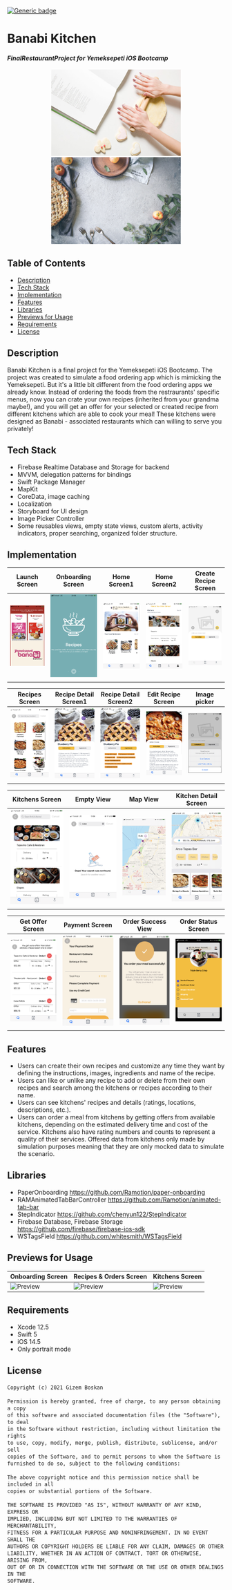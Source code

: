  [![Generic badge](https://img.shields.io/badge/Language-Swift-red.svg)](https://developer.apple.com/swift/)

# Banabi Kitchen 
#### *FinalRestaurantProject for Yemeksepeti iOS Bootcamp*

<div align="center">
  <img src="gifs/recipe.jpeg" width="300"> <img src="gifs/homepage.jpeg" width="300" > 
</div>

## Table of Contents
- <a href="#description">Description</a>
- <a href="#tech-stack">Tech Stack</a>
- <a href="#implementation">Implementation</a>
- <a href="#features">Features</a>
- <a href="#libraries">Libraries</a>
- <a href="#previews-for-usage">Previews for Usage</a>
- <a href="#requirements">Requirements</a>
- <a href="#license">License</a>


## Description

Banabi Kitchen is a final project for the Yemeksepeti iOS Bootcamp. The project was created to simulate a food ordering app which is mimicking the Yemeksepeti. But it's a little bit different from the food ordering apps we already know. Instead of ordering the foods from the restraurants' specific menus, now you can crate your own recipes (inherited from your grandma maybe!), and you will get an offer for your selected or created recipe from different kitchens which are able to cook your meal! These kitchens were designed as Banabi - associated restaurants which can willing to serve you privately! 

## Tech Stack

* Firebase Realtime Database and Storage for backend
* MVVM, delegation patterns for bindings 
* Swift Package Manager
* MapKit
* CoreData, image caching
* Localization 
* Storyboard for UI design
* Image Picker Controller
* Some reusables views, empty state views, custom alerts, activity indicators, proper searching, organized folder structure.

## Implementation

| Launch Screen | Onboarding Screen | Home Screen1 | Home Screen2 | Create Recipe Screen |      
| --- | --- | --- | --- | --- | 
| ![Preview](gifs/launch.PNG) | ![Preview](gifs/onboarding.PNG) | ![Preview](gifs/home1.PNG) | ![Preview](gifs/home2.PNG) | ![Preview](gifs/createRecipe.PNG) | 
|   |   |   |   |  | 


| Recipes Screen | Recipe Detail Screen1 | Recipe Detail Screen2  | Edit Recipe Screen | Image picker |       
| --- | --- | --- | --- | --- | 
| ![Preview](gifs/recipes.PNG) | ![Preview](gifs/recipeDetail1.PNG) | ![Preview](gifs/recipeDetail2.PNG) | ![Preview](gifs/editRecipe.PNG) | ![Preview](gifs/imagePicker.PNG) |  
|  |  |  |  |  |

| Kitchens Screen | Empty View | Map View | Kitchen Detail Screen |    
| --- | --- | --- | --- | 
| ![Preview](gifs/kitchens.PNG) | ![Preview](gifs/emptyView.PNG) | ![Preview](gifs/mapView.PNG) | ![Preview](gifs/kitchenDetail.PNG) | 
|  |  |  |  | 


| Get Offer Screen | Payment Screen | Order Success View | Order Status Screen |    
| --- | --- | --- | --- | 
| ![Preview](gifs/getOffer.PNG) | ![Preview](gifs/payment.PNG) | ![Preview](gifs/orderSuccess.PNG) | ![Preview](gifs/orderStatus.PNG) | 
|  |  |  |  | 


## Features

* Users can create their own recipes and customize any time they want by defining the instructions, images, ingredients and name of the recipe. 
* Users can like or unlike any recipe to add or delete from their own recipes and search among the kitchens or recipes according to their name.
* Users can see kitchens' recipes and details (ratings, locations, descriptions, etc.).
* Users can order a meal from kitchens by getting offers from available kitchens, depending on the estimated delivery time and cost of the service. Kitchens also have rating numbers and counts to represent a quality of their services. Offered data from kitchens only made by simulation purposes meaning that they are only mocked data to simulate the scenario.

## Libraries

* PaperOnboarding https://github.com/Ramotion/paper-onboarding
* RAMAnimatedTabBarController https://github.com/Ramotion/animated-tab-bar
* StepIndicator https://github.com/chenyun122/StepIndicator
* Firebase Database, Firebase Storage https://github.com/firebase/firebase-ios-sdk
* WSTagsField https://github.com/whitesmith/WSTagsField

## Previews for Usage 

| Onboarding Screen | Recipes & Orders Screen | Kitchens Screen |   
| --- | --- | --- | 
| ![Preview](gifs/recipes.gif) | ![Preview](gifs/order.gif) | ![Preview](gifs/kitchens.gif) | 


## Requirements

* Xcode 12.5
* Swift 5
* iOS 14.5
* Only portrait mode 

## License
```
Copyright (c) 2021 Gizem Boskan

Permission is hereby granted, free of charge, to any person obtaining a copy
of this software and associated documentation files (the "Software"), to deal
in the Software without restriction, including without limitation the rights
to use, copy, modify, merge, publish, distribute, sublicense, and/or sell
copies of the Software, and to permit persons to whom the Software is
furnished to do so, subject to the following conditions:

The above copyright notice and this permission notice shall be included in all
copies or substantial portions of the Software.

THE SOFTWARE IS PROVIDED "AS IS", WITHOUT WARRANTY OF ANY KIND, EXPRESS OR
IMPLIED, INCLUDING BUT NOT LIMITED TO THE WARRANTIES OF MERCHANTABILITY,
FITNESS FOR A PARTICULAR PURPOSE AND NONINFRINGEMENT. IN NO EVENT SHALL THE
AUTHORS OR COPYRIGHT HOLDERS BE LIABLE FOR ANY CLAIM, DAMAGES OR OTHER
LIABILITY, WHETHER IN AN ACTION OF CONTRACT, TORT OR OTHERWISE, ARISING FROM,
OUT OF OR IN CONNECTION WITH THE SOFTWARE OR THE USE OR OTHER DEALINGS IN THE
SOFTWARE.
```
